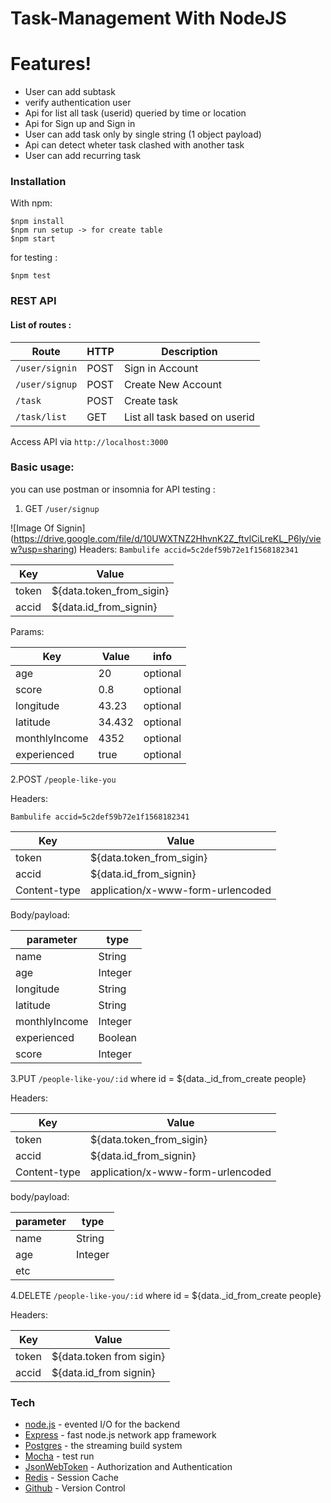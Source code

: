 # Task-Management With NodeJS

# Features!
  - User can add subtask
  - verify authentication user  
  - Api for list all task (userid) queried by time or location 
  - Api for Sign up and Sign in
  - User can add task only by single string (1 object payload)
  - Api can detect wheter task clashed with another task
  - User can add recurring task   

### Installation
With npm:

```
$npm install
$npm run setup -> for create table
$npm start

```
for testing :
```
$npm test
```
 
### REST API 
#### List of routes :
| Route          | HTTP   |            Description              |
|----------------|--------|-------------------------------------|
| `/user/signin` | POST   | Sign in Account                     |
| `/user/signup` | POST   | Create New Account                  |
| `/task`        | POST   | Create task                         |
| `/task/list`   | GET    | List all task based on userid       |


Access API via ```http://localhost:3000```

### Basic usage:
you can use postman or insomnia for API testing :

1. GET ```/user/signup```
    
![Image Of Signin]
(https://drive.google.com/file/d/10UWXTNZ2HhvnK2Z_ftvlCiLreKL_P6ly/view?usp=sharing)
Headers: 
```Bambulife accid=5c2def59b72e1f1568182341```

| Key  | Value  | 
| ----- | --------- |
| token | ${data.token_from_sigin} |
| accid | ${data.id_from_signin}  | 

Params:

| Key | Value | info   |
| ---- | ------ | ------- |
| age| 20 | optional |
| score| 0.8 | optional |
| longitude | 43.23 | optional |
| latitude | 34.432 | optional |
| monthlyIncome| 4352 | optional |
| experienced | true | optional |

2.POST ```/people-like-you```

Headers:  

```Bambulife accid=5c2def59b72e1f1568182341```

| Key  | Value  |
| ---- | ------ |
| token | ${data.token_from_sigin} |
| accid | ${data.id_from_signin}
| Content-type | application/x-www-form-urlencoded |

Body/payload: 

| parameter  | type   |
| ----------- | ------- |
| name | String |
| age |Integer |
| longitude | String |
| latitude | String |
| monthlyIncome | Integer |
| experienced | Boolean |
| score | Integer |

3.PUT ```/people-like-you/:id```
where id = ${data._id_from_create people} 

Headers:

| Key     | Value   |
| -------- | -------- |
| token | ${data.token_from_sigin} |
| accid | ${data.id_from_signin} |
| Content-type | application/x-www-form-urlencoded | 

body/payload:

| parameter  | type   |
| ----------- | ------- |
| name | String |
| age | Integer |
| etc |   | |

4.DELETE ```/people-like-you/:id```
where id = ${data._id_from_create people}

Headers:

| Key    | Value  | 
| ------- | ------- |
| token | ${data.token from sigin} |
| accid | ${data.id_from signin} |


### Tech
* [node.js] - evented I/O for the backend
* [Express] - fast node.js network app framework
* [Postgres] - the streaming build system
* [Mocha] - test run
* [JsonWebToken] - Authorization and Authentication 
* [Redis] - Session Cache
* [Github] - Version Control


[node.js]: <http://nodejs.org>
[Mocha]: <https://mochajs.org/>
[Postgres]: <https://node-postgres.com//>
[JsonWebToken]: <https://jwt.io/>
[Express]: <http://expressjs.com>
[Redis]: <https://redis.io/>
[Github]: <https://github.com/agnynureza/task-management-nodejs/>